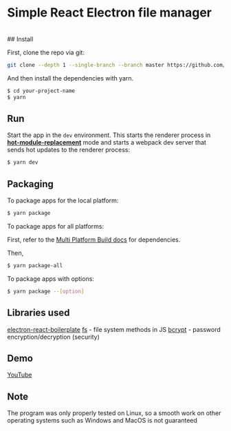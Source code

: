 # Simple React Electron file manager
<br/>
## Install

First, clone the repo via git:

```bash
git clone --depth 1 --single-branch --branch master https://github.com/rysssbekov/simple-react-electron-file-manager your-project-name
```

And then install the dependencies with yarn.

```bash
$ cd your-project-name
$ yarn
```

## Run

Start the app in the `dev` environment. This starts the renderer process in [**hot-module-replacement**](https://webpack.js.org/guides/hmr-react/) mode and starts a webpack dev server that sends hot updates to the renderer process:

```bash
$ yarn dev
```

## Packaging

To package apps for the local platform:

```bash
$ yarn package
```

To package apps for all platforms:

First, refer to the [Multi Platform Build docs](https://www.electron.build/multi-platform-build) for dependencies.

Then,

```bash
$ yarn package-all
```

To package apps with options:

```bash
$ yarn package --[option]
```

## Libraries used
[electron-react-boilerplate](https://github.com/electron-react-boilerplate/electron-react-boilerplate) 
[fs](https://nodejs.org/api/fs.html) - file system methods in JS
[bcrypt](https://github.com/kelektiv/node.bcrypt.js#readme) - password encryption/decryption (security)
## Demo
[YouTube](https://www.youtube.com/watch?v=E6Ww7A42jwQ&feature=youtu.be)
## Note
The program was only properly tested on Linux, so a smooth work on other operating systems such as Windows and MacOS is not guaranteed
